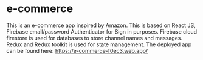 # e-commerce
This is an e-commerce app inspired by Amazon. This is based on React JS, Firebase email/password Authenticator for Sign in purposes. Firebase cloud firestore is used for databases to store channel names and messages. Redux and Redux toolkit is used for state management. The deployed app can be found here: https://e-commerce-f0ec3.web.app/
